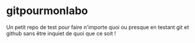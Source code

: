 # gitpourmonlabo
Un petit repo de test pour faire n'importe quoi ou presque en testant git et github sans être inquiet de quoi que ce soit !

